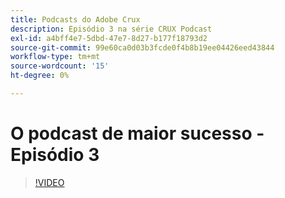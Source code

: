 ```yaml
---
title: Podcasts do Adobe Crux
description: Episódio 3 na série CRUX Podcast
exl-id: a4bff4e7-5dbd-47e7-8d27-b177f18793d2
source-git-commit: 99e60ca0d03b3fcde0f4b8b19ee04426eed43844
workflow-type: tm+mt
source-wordcount: '15'
ht-degree: 0%

---
```


# O podcast de maior sucesso - Episódio 3

>[!VIDEO](https://video.tv.adobe.com/v/3428675?quality=12learn=on)

